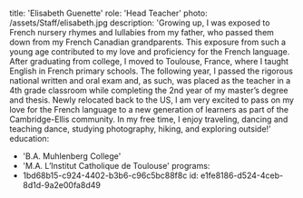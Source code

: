 title: 'Elisabeth Guenette'
role: 'Head Teacher'
photo: /assets/Staff/elisabeth.jpg
description: 'Growing up, I was exposed to French nursery rhymes and lullabies from my father, who passed them down from my French Canadian grandparents. This exposure from such a young age contributed to my love and proficiency for the French language. After graduating from college, I moved to Toulouse, France, where I taught English in French primary schools. The following year, I passed the rigorous national written and oral exam and, as such, was placed as the teacher in a 4th grade classroom while completing the 2nd year of my master’s degree and thesis. Newly relocated back to the US, I am very excited to pass on my love for the French language to a new generation of learners as part of the Cambridge-Ellis community. In my free time, I enjoy traveling, dancing and teaching dance, studying photography, hiking, and exploring outside!'
education:
  - 'B.A. Muhlenberg College'
  - 'M.A. L’Institut Catholique de Toulouse'
programs:
  - 1bd68b15-c924-4402-b3b6-c96c5bc88f8c
id: e1fe8186-d524-4ceb-8d1d-9a2e00fa8d49
